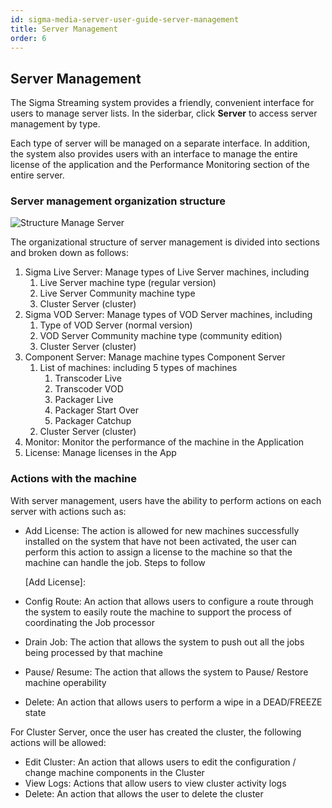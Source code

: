 ```yaml
---
id: sigma-media-server-user-guide-server-management
title: Server Management
order: 6
---
```


## Server Management

The Sigma Streaming system provides a friendly, convenient interface for users to manage server lists. In the siderbar, click **Server** to access server management by type.

Each type of server will be managed on a separate interface. In addition, the system also provides users with an interface to manage the entire license of the application and the Performance Monitoring section of the entire server.

### Server management organization structure

![Structure Manage Server](/images/media-server/getstarted/structure-manage-server.png)

The organizational structure of server management is divided into sections and broken down as follows:

1. Sigma Live Server: Manage types of Live Server machines, including
   1. Live Server machine type (regular version)
   2. Live Server Community machine type
   3. Cluster Server (cluster)
2. Sigma VOD Server: Manage types of VOD Server machines, including
   1. Type of VOD Server (normal version)
   2. VOD Server Community machine type (community edition)
   3. Cluster Server (cluster)
3. Component Server: Manage machine types Component Server
   1. List of machines: including 5 types of machines
      1. Transcoder Live
      2. Transcoder VOD
      3. Packager Live
      4. Packager Start Over
      5. Packager Catchup
   2. Cluster Server (cluster)
4. Monitor: Monitor the performance of the machine in the Application
5. License: Manage licenses in the App

### Actions with the machine

With server management, users have the ability to perform actions on each server with actions such as:

- Add License: The action is allowed for new machines successfully installed on the system that have not been activated, the user can perform this action to assign a license to the machine so that the machine can handle the job. Steps to follow

  [Add License]:

- Config Route: An action that allows users to configure a route through the system to easily route the machine to support the process of coordinating the Job processor

- Drain Job: The action that allows the system to push out all the jobs being processed by that machine

- Pause/ Resume: The action that allows the system to Pause/ Restore machine operability

- Delete: An action that allows users to perform a wipe in a DEAD/FREEZE state

For Cluster Server, once the user has created the cluster, the following actions will be allowed:

- Edit Cluster: An action that allows users to edit the configuration / change machine components in the Cluster
- View Logs: Actions that allow users to view cluster activity logs
- Delete: An action that allows the user to delete the cluster
